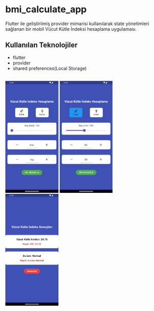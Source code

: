 # bmi_calculate_app

Flutter ile geliştirilmiş provider mimarisi kullanılarak state yönetimleri sağlanan bir mobil Vücut Kütle İndeksi hesaplama uygulaması.

## Kullanılan Teknolojiler

- flutter
- provider
- shared preferences(Local Storage)

<br/>
<div class="row">
<img src="assets/screen.png" height="350">
<img src="assets/screen1.png" height="350">
<img src="assets/screen2.png" height="350">
</div>